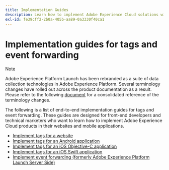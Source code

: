 ```yaml
---
title: Implementation Guides
description: Learn how to implement Adobe Experience Cloud solutions with tags.
exl-id: fe39cff2-2b0a-405b-aa89-0a3330f40ca1
---
```

# Implementation guides for tags and event forwarding

>[!NOTE]
>
>Adobe Experience Platform Launch has been rebranded as a suite of data collection technologies in Adobe Experience Platform. Several terminology changes have rolled out across the product documentation as a result. Please refer to the following [document](../term-updates.md) for a consolidated reference of the terminology changes.

The following is a list of end-to-end implementation guides for tags and event forwarding. These guides are designed for front-end developers and technical marketers who want to learn how to implement Adobe Experience Cloud products in their websites and mobile applications.

* [Implement tags for a website](https://experienceleague.adobe.com/docs/platform-learn/implement-in-websites/overview.html)
* [Implement tags for an Android application](https://experienceleague.adobe.com/docs/platform-learn/implement-in-mobile-android-apps/overview.html)
* [Implement tags for an iOS Objective-C application](https://experienceleague.adobe.com/docs/platform-learn/implement-in-mobile-ios-objective-c-apps/overview.html)
* [Implement tags for an iOS Swift application](https://experienceleague.adobe.com/docs/platform-learn/implement-in-mobile-ios-swift-apps/overview.html)
* [Implement event forwarding (formerly Adobe Experience Platform Launch Server Side)](https://aep-sdks.gitbook.io/docs/)

